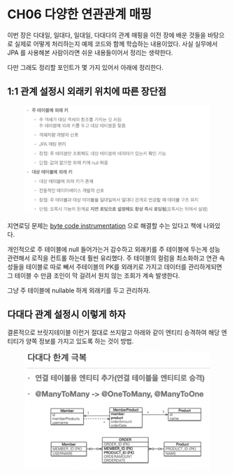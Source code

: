 # CH06 다양한 연관관계 매핑

이번 장은 다대일, 일대다, 일대일, 다대다의 관계 매핑을 이전 장에 배운 것들을 바탕으로 실제로 어떻게 처리하는지 예제 코드와 함께 학습하는 내용이었다. 사실 실무에서 JPA 를 사용해본 사람이라면 쉬운 내용들이어서 정리는 생략한다.

다만 그래도 정리할 포인트가 몇 가지 있어서 아래에 정리한다.

## 1:1 관계 설정시 외래키 위치에 따른 장단점 <a href="#11" id="11"></a>

<figure><img src="../../.gitbook/assets/image (9).png" alt=""><figcaption></figcaption></figure>

지연로딩 문제는 [byte code instrumentation](https://bohemian-code.tistory.com/19) 으로 해결할 수는 있다고 책에 나와있다.

개인적으로 주 테이블에 null 들어가는거 감수하고 외래키를 주 테이블에 두는게 성능 관련해서 로직을 컨트롤 하는데 훨씬 유리했다. 주 테이블의 컬럼을 최소화하고 연관 속성들을 테이블로 따로 빼서 주테이블의 PK를 외래키로 가지고 데이터를 관리하게되면 그 테이블 수 만큼 조인이 막 걸려서 원치 않는 조회가 계속 발생한다.

그냥 주 테이블에 nullable 하게 외래키를 두고 관리하자.



## 다대다 관계 설정시 이렇게 하자

결론적으로 브릿지테이블 이런거 절대로 쓰지말고 아래와 같이 엔티티 승격하여 해당 엔티티가 양쪽 정보를 가지고 있도록 하는 것이 방법.

<figure><img src="../../.gitbook/assets/image (14) (1).png" alt=""><figcaption></figcaption></figure>
